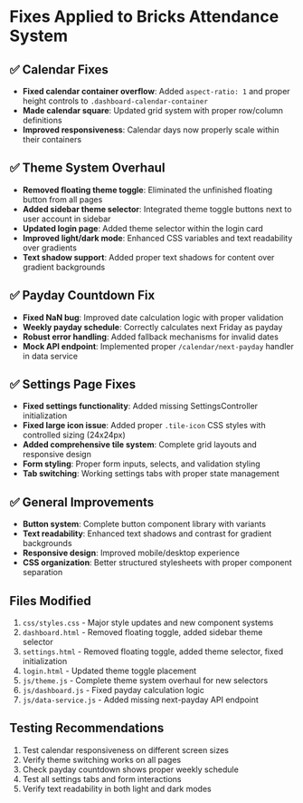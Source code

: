 # Fixes Applied to Bricks Attendance System

## ✅ Calendar Fixes
- **Fixed calendar container overflow**: Added `aspect-ratio: 1` and proper height controls to `.dashboard-calendar-container`
- **Made calendar square**: Updated grid system with proper row/column definitions
- **Improved responsiveness**: Calendar days now properly scale within their containers

## ✅ Theme System Overhaul
- **Removed floating theme toggle**: Eliminated the unfinished floating button from all pages
- **Added sidebar theme selector**: Integrated theme toggle buttons next to user account in sidebar
- **Updated login page**: Added theme selector within the login card
- **Improved light/dark mode**: Enhanced CSS variables and text readability over gradients
- **Text shadow support**: Added proper text shadows for content over gradient backgrounds

## ✅ Payday Countdown Fix
- **Fixed NaN bug**: Improved date calculation logic with proper validation
- **Weekly payday schedule**: Correctly calculates next Friday as payday
- **Robust error handling**: Added fallback mechanisms for invalid dates
- **Mock API endpoint**: Implemented proper `/calendar/next-payday` handler in data service

## ✅ Settings Page Fixes
- **Fixed settings functionality**: Added missing SettingsController initialization
- **Fixed large icon issue**: Added proper `.tile-icon` CSS styles with controlled sizing (24x24px)
- **Added comprehensive tile system**: Complete grid layouts and responsive design
- **Form styling**: Proper form inputs, selects, and validation styling
- **Tab switching**: Working settings tabs with proper state management

## ✅ General Improvements
- **Button system**: Complete button component library with variants
- **Text readability**: Enhanced text shadows and contrast for gradient backgrounds
- **Responsive design**: Improved mobile/desktop experience
- **CSS organization**: Better structured stylesheets with proper component separation

## Files Modified
1. `css/styles.css` - Major style updates and new component systems
2. `dashboard.html` - Removed floating toggle, added sidebar theme selector
3. `settings.html` - Removed floating toggle, added theme selector, fixed initialization
4. `login.html` - Updated theme toggle placement
5. `js/theme.js` - Complete theme system overhaul for new selectors
6. `js/dashboard.js` - Fixed payday calculation logic
7. `js/data-service.js` - Added missing next-payday API endpoint

## Testing Recommendations
1. Test calendar responsiveness on different screen sizes
2. Verify theme switching works on all pages
3. Check payday countdown shows proper weekly schedule
4. Test all settings tabs and form interactions
5. Verify text readability in both light and dark modes
